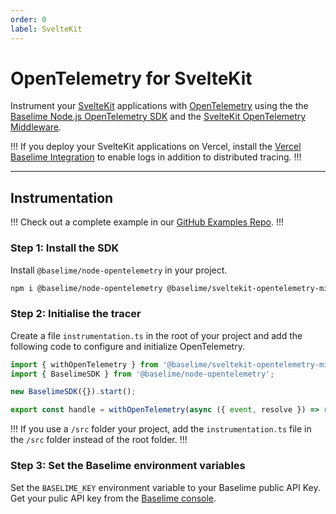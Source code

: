 ```yaml
---
order: 0
label: SvelteKit
---
```


# OpenTelemetry for SvelteKit

Instrument your [SvelteKit](https://kit.svelte.dev/) applications with [OpenTelemetry](https://opentelemetry.io/) using the the [Baselime Node.js OpenTelemetry SDK](https://github.com/baselime/node-opentelemetry) and the [SvelteKit OpenTelemetry Middleware](https://github.com/baselime/sveltekit-opentelemetry-middleware).

!!!
If you deploy your SvelteKit applications on Vercel, install the [Vercel Baselime Integration](https://vercel.com/integrations/baselime) to enable logs in addition to distributed tracing.
!!!

---


## Instrumentation

!!!
Check out a complete example in our [GitHub Examples Repo](https://github.com/baselime/examples/tree/main/svelte-opentelemetry-vercel).
!!!

### Step 1: Install the SDK


Install `@baselime/node-opentelemetry` in your project.

```bash # :icon-terminal: terminal
npm i @baselime/node-opentelemetry @baselime/sveltekit-opentelemetry-middleware
```

### Step 2: Initialise the tracer

Create a file `instrumentation.ts` in the root of your project and add the following code to configure and initialize OpenTelemetry.


```typescript # :icon-code: instrumentation.ts
import { withOpenTelemetry } from '@baselime/sveltekit-opentelemetry-middleware'
import { BaselimeSDK } from '@baselime/node-opentelemetry';

new BaselimeSDK({}).start();

export const handle = withOpenTelemetry(async ({ event, resolve }) => resolve(event));
```

!!!
If you use a `/src` folder your project, add the `instrumentation.ts` file in the `/src` folder instead of the root folder.
!!!

### Step 3: Set the Baselime environment variables

Set the `BASELIME_KEY` environment variable to your Baselime public API Key. Get your pulic API key from the [Baselime console](https://console.baselime.io).

